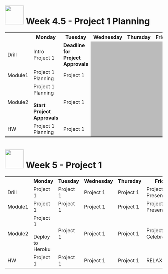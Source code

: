 # <img src="https://cloud.githubusercontent.com/assets/7833470/10899314/63829980-8188-11e5-8cdd-4ded5bcb6e36.png" height="60"> Week 4.5 - Project 1 Planning

<table>
  <tr>
    <th></th>
    <th>Monday</th>
    <th>Tuesday</th>
    <th>Wednesday</th>
    <th>Thursday</th>
    <th>Friday</th>
  </tr>
  <tr>
    <td>Drill</td>
    <td>Intro Project 1</td>
    <td><strong>Deadline for Project Approvals</strong></td>
    <td style="background-color:#bbb;"></td>
    <td style="background-color:#bbb;"></td>
    <td style="background-color:#bbb;"></td>
  </tr>
  <tr>
    <td>Module1</td>
    <td>Project 1 Planning</td>
    <td>Project 1</td>
    <td style="background-color:#bbb;"></td>
    <td style="background-color:#bbb;"></td>
    <td style="background-color:#bbb;"></td>
  </tr>
  <tr>
    <td>Module2</td>
    <td>
      Project 1 Planning<br><br>
      <strong>Start Project Approvals</strong>
    </td>
    <td>Project 1</td>
    <td style="background-color:#bbb;"></td>
    <td style="background-color:#bbb;"></td>
    <td style="background-color:#bbb;"></td>
  </tr>
  <tr>
    <td>HW</td>
    <td>Project 1 Planning</td>
    <td>Project 1</td>
    <td style="background-color:#bbb;"></td>
    <td style="background-color:#bbb;"></td>
    <td style="background-color:#bbb;"></td>
  </tr>
</table>

# <img src="https://cloud.githubusercontent.com/assets/7833470/10899314/63829980-8188-11e5-8cdd-4ded5bcb6e36.png" height="60"> Week 5 - Project 1

<table>
  <tr>
    <th></th>
    <th>Monday</th>
    <th>Tuesday</th>
    <th>Wednesday</th>
    <th>Thursday</th>
    <th>Friday</th>
  </tr>
  <tr>
    <td>Drill</td>
    <td>Project 1</td>
    <td>Project 1</td>
    <td>Project 1</td>
    <td>Project 1</td>
    <td>Project 1 Presentations</td>
  </tr>
  <tr>
    <td>Module1</td>
    <td>Project 1</td>
    <td>Project 1</td>
    <td>Project 1</td>
    <td>Project 1</td>
    <td>Project 1 Presentations</td>
  </tr>
  <tr>
    <td>Module2</td>
    <td>
      Project 1<br><br>
      Deploy to Heroku
    </td>
    <td>Project 1</td>
    <td>Project 1</td>
    <td>Project 1</td>
    <td>Project 1 Celebration</td>
  </tr>
  <tr>
    <td>HW</td>
    <td>Project 1</td>
    <td>Project 1</td>
    <td>Project 1</td>
    <td>Project 1</td>
    <td>RELAX!!! :)</td>
  </tr>
</table>
